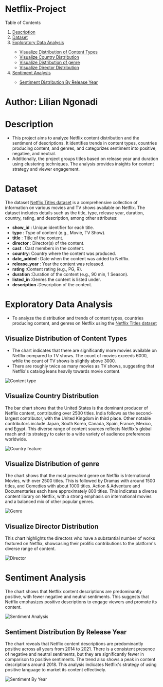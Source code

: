 # Netflix-Project
<!-- About The Project -->

<a name="readme-top"></a>

<!-- TABLE OF CONTENTS -->


<summary>Table of Contents</summary>
<ol>
  <li><a href="#description">Description</a></li>
  <li><a href="#dataset">Dataset</a></li>
     <li><a href="#exploratory-data-analysis">Exploratory Data Analysis</a></li>
    <ul>
      <li><a href="#visualize-distribution-of-content-types">Visualize Distribution of Content Types</a></li>
      <li><a href="#visualize-country-distribution">Visualize Country Distribution</a></li>
      <li><a href="visualize -distribution-of-genre">Visualize  Distribution of genre</a></li>  
      <li><a href="visualize-director-distribution">Visualize Director Distribution</a></li> 
      </ul>
      <li><a href="sentiment-analysis">Sentiment Analysis</a></li> 
  <ul>
       <li><a href="sentiment-distribution-by-release-year">Sentiment Distribution By Release Year</a></li>
    </ul>
  </li>
  </li>
</ol>


# Author: Lilian Ngonadi

# Description

- This project aims to analyze Netflix content distribution and the sentiment of descriptions. It identifies trends in content types, countries producing content, and genres, and categorizes sentiment into positive, negative, and neutral.
- Additionally, the project groups titles based on release year and duration using clustering techniques. The analysis provides insights for content strategy and viewer engagement.

# Dataset

The dataset [Netflix  Titles dataset](https://www.kaggle.com/datasets/shivamb/netflix-shows?resource=download&select=netflix_titles.csv) is a comprehensive collection of information on various movies and TV shows available on Netflix. The dataset includes details such as the title, type, release year, duration, country, rating, and description, among other attributes:

- **show_id** :  Unique identifier for each title.
- **type** : Type of content (e.g., Movie, TV Show).
- **title** : Title of the content.
- **director** : Director(s) of the content.
- **cast** : Cast members in the content.
- **country**: Country where the content was produced.
- **date_added** : Date when the content was added to Netflix.
- **release_year** : Year the content was released.
- **rating** :Content rating (e.g., PG, R).
- **duration** :Duration of the content (e.g., 90 min, 1 Season).
- **listed_in** :Genres the content is listed under.
- **description** :Description of the content.

# Exploratory Data Analysis
* To analyze the distribution and trends of content types, countries producing content, and genres on Netflix using the [Netflix  Titles dataset](https://www.kaggle.com/datasets/shivamb/netflix-shows?resource=download&select=netflix_titles.csv)
## Visualize Distribution of Content Types
- The chart indicates that there are significantly more movies available on Netflix compared to TV shows. The count of movies exceeds 6000, while the count of TV shows is slightly above 3000.
- There are roughly twice as many movies as TV shows, suggesting that Netflix's catalog leans heavily towards movie content.

![Content type](Contenttype.png "Content type")

## Visualize Country Distribution

The bar chart shows that the United States is the dominant producer of Netflix content, contributing over 2500 titles. India follows as the second-largest contributor, with the United Kingdom in third place. Other notable contributors include Japan, South Korea, Canada, Spain, France, Mexico, and Egypt. This diverse range of content sources reflects Netflix's global reach and its strategy to cater to a wide variety of audience preferences worldwide.

![ Country feature](Countryfeature.png "Country feature")

## Visualize  Distribution of genre

The  chart shows that the most prevalent genre on Netflix is International Movies, with over 2500 titles. This is followed by Dramas with around 1500 titles, and Comedies with about 1000 titles. Action & Adventure and Documentaries each have approximately 800 titles. This indicates a diverse content library on Netflix, with a strong emphasis on international movies and a balanced mix of other popular genres.

![Genre](genre.png "Genre")

## Visualize Director Distribution

This chart highlights the directors who have a substantial number of works featured on Netflix, showcasing their prolific contributions to the platform's diverse range of content.

![Director](director.png "Director")

# Sentiment Analysis

The chart shows that Netflix content descriptions are predominantly positive, with fewer negative and neutral sentiments. This suggests that Netflix emphasizes positive descriptions to engage viewers and promote its content.

![Sentiment Analysis](SentimentAnalysis.png "Sentiment Analysis")

## Sentiment Distribution By Release Year


The chart reveals that Netflix content descriptions are predominantly positive across all years from 2014 to 2021. There is a consistent presence of negative and neutral sentiments, but they are significantly fewer in comparison to positive sentiments. The trend also shows a peak in content descriptions around 2018. This analysis indicates Netflix's strategy of using positive language to market its content effectively.

![Sentiment By Year](Sentiment_by_year.png "Sentiment By Year")
